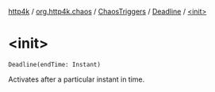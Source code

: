 [http4k](../../../index.md) / [org.http4k.chaos](../../index.md) / [ChaosTriggers](../index.md) / [Deadline](index.md) / [&lt;init&gt;](./-init-.md)

# &lt;init&gt;

`Deadline(endTime: Instant)`

Activates after a particular instant in time.

